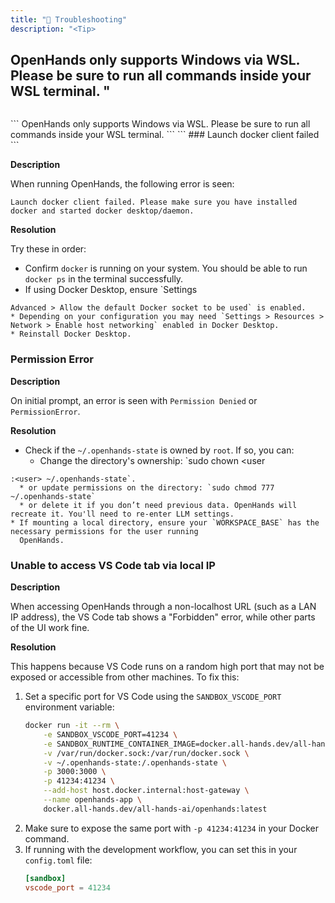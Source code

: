 ```yaml
---
title: "🚧 Troubleshooting"
description: "<Tip>
```
OpenHands only supports Windows via WSL. Please be sure to run all commands inside your WSL terminal. 
</Tip>"
---
```

```
</CodeGroup>

<Tip>
```
OpenHands only supports Windows via WSL. Please be sure to run all commands inside your WSL terminal.
```
</CodeGroup>

</Tip>
```
### Launch docker client failed
```
</CodeGroup>

**Description**

When running OpenHands, the following error is seen:
```
Launch docker client failed. Please make sure you have installed docker and started docker desktop/daemon.
```

**Resolution**

Try these in order:
* Confirm `docker` is running on your system. You should be able to run `docker ps` in the terminal successfully.
* If using Docker Desktop, ensure `Settings <CodeGroup>
```
Advanced > Allow the default Docker socket to be used` is enabled.
* Depending on your configuration you may need `Settings > Resources > Network > Enable host networking` enabled in Docker Desktop.
* Reinstall Docker Desktop.
```
</CodeGroup>

### Permission Error

**Description**

On initial prompt, an error is seen with `Permission Denied` or `PermissionError`.

**Resolution**

* Check if the `~/.openhands-state` is owned by `root`. If so, you can:
  * Change the directory's ownership: `sudo chown <user<CodeGroup>
```
:<user> ~/.openhands-state`.
  * or update permissions on the directory: `sudo chmod 777 ~/.openhands-state`
  * or delete it if you don’t need previous data. OpenHands will recreate it. You'll need to re-enter LLM settings.
* If mounting a local directory, ensure your `WORKSPACE_BASE` has the necessary permissions for the user running
  OpenHands.
```
</CodeGroup>

### Unable to access VS Code tab via local IP

**Description**

When accessing OpenHands through a non-localhost URL (such as a LAN IP address), the VS Code tab shows a "Forbidden"
error, while other parts of the UI work fine.

**Resolution**

This happens because VS Code runs on a random high port that may not be exposed or accessible from other machines.
To fix this:

1. Set a specific port for VS Code using the `SANDBOX_VSCODE_PORT` environment variable:
   ```bash
   docker run -it --rm \
       -e SANDBOX_VSCODE_PORT=41234 \
       -e SANDBOX_RUNTIME_CONTAINER_IMAGE=docker.all-hands.dev/all-hands-ai/runtime:latest \
       -v /var/run/docker.sock:/var/run/docker.sock \
       -v ~/.openhands-state:/.openhands-state \
       -p 3000:3000 \
       -p 41234:41234 \
       --add-host host.docker.internal:host-gateway \
       --name openhands-app \
       docker.all-hands.dev/all-hands-ai/openhands:latest
   ```
2. Make sure to expose the same port with `-p 41234:41234` in your Docker command.
3. If running with the development workflow, you can set this in your `config.toml` file:
   ```toml
   [sandbox]
   vscode_port = 41234
   ```
